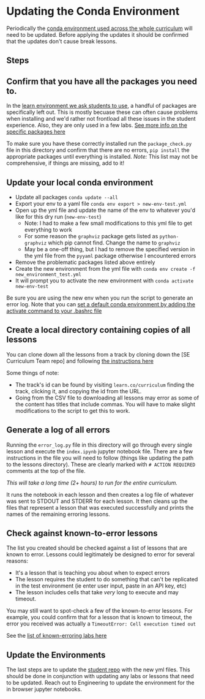 # Updating the Conda Environment

Periodically the [conda environment used across the whole curriculum](https://github.com/learn-co-curriculum/dsc-data-science-env) will need to be updated. Before applying the updates it should be confirmed that the updates don't cause break lessons.

## Steps

## Confirm that you have all the packages you need to.
In the [learn environment we ask students to use](https://github.com/learn-co-curriculum/dsc-data-science-env), a handful of packages are specifically left out. This is mostly becuase these can often cause problems when installing and we'd rather not frontload all these issues in the student experience. Also, they are only used in a few labs. [See more info on the specific packages here](https://docs.google.com/document/d/1io_-mqILBstaDNEwyovwrS9TIHvLMP6bEpk_oOb88hc/edit?usp=sharing)

To make sure you have these correctly installed run the `package_check.py` file in this directory and confirm that there are no errors, `pip install` the appropriate packages until everything is installed. _Note:_ This list may not be comprehensive, if things are missing, add to it!

## Update your local conda environment
* Update all packages `conda update --all`
* Export your env to a yaml file `conda env export > new-env-test.yml`
* Open up the yml file and update the name of the env to whatever you'd like for this dry run (`new-env-test`)
  * Note: I had to make a few small modifications to this yml file to get everything to work
  * For some reason the `graphviz` package gets listed as `python-graphviz` which pip cannot find. Change the name to `graphviz`
  * May be a one-off thing, but I had to remove the specified version in the yml file from the `pyyaml` package otherwise I encountered errors
* Remove the problematic packages listed above entirely
* Create the new environment from the yml file with `conda env create -f new_environment_test.yml`
* It will prompt you to activate the new environment with `conda activate new-env-test`

Be sure you are using the new env when you run the script to generate an error log. Note that you can [set a default conda environment by adding the activate command to your .bashrc file](https://stackoverflow.com/questions/35575286/change-default-environment-in-anaconda)

## Create a local directory containing copies of all lessons
You can clone down all the lessons from a track by cloning down the [SE Curriculum Team repo] and following [the instructions here](https://github.com/learn-co-curriculum/curriculum-team/tree/master/scripts)

Some things of note:
* The track's id can be found by visiting `learn.co/curriculum` finding the track, clicking it, and copying the id from the URL.
* Going from the CSV file to downloading all lessons may error as some of the content has titles that include commas. You will have to make slight modifications to the script to get this to work.

## Generate a log of all errors
Running the `error_log.py` file in this directory will go through every single lesson and execute the `index.ipynb` jupyter notebook file. There are a few instructions in the file you will need to follow (things like updating the path to the lessons directory). These are clearly marked with `# ACTION REQUIRED` comments at the top of the file.

*This will take a long time (2+ hours) to run for the entire curriculum.* 

It runs the notebook in each lesson and then creates a log file of whatever was sent to STDOUT and STDERR for each lesson. It then cleans up the files that represent a lesson that was executed successfully and prints the names of the remaining erroring lessons.

## Check against known-to-error lessons
The list you created should be checked against a list of lessons that are known to error. Lessons could legitimately be designed to error for several reasons:
* It's a lesson that is teaching you about when to expect errors
* The lesson requires the student to do something that can't be replicated in the test environment (ie enter user input, paste in an API key, etc)
* The lesson includes cells that take _very_ long to execute and may timeout.

You may still want to spot-check a few of the known-to-error lessons. For example, you could confirm that for a lesson that is known to timeout, the error you received was actually a `TimeoutError: Cell execution timed out`

See the [list of known-erroring labs here](known-to-error.md)

## Update the Environments
The last steps are to update the [student repo](https://github.com/learn-co-curriculum/dsc-data-science-env) with the new yml files. This should be done in conjunction with updating any labs or lessons that need to be updated. Reach out to Engineering to update the environment for the in browser jupyter notebooks.
